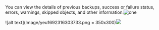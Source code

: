 
You can view the details of previous backups, success or failure status, errors, warnings, skipped objects, and other information.![one](Images/kco1692316199958.png)

![alt text](Image/yeu1692316303733.png = 350x300)![](Images/yeu1692316303733.png)

